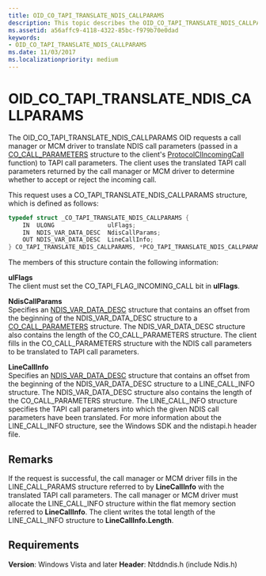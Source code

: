 ```yaml
---
title: OID_CO_TAPI_TRANSLATE_NDIS_CALLPARAMS
description: This topic describes the OID_CO_TAPI_TRANSLATE_NDIS_CALLPARAMS object identifier (OID).
ms.assetid: a56affc9-4118-4322-85bc-f979b70e0dad
keywords:
- OID_CO_TAPI_TRANSLATE_NDIS_CALLPARAMS
ms.date: 11/03/2017
ms.localizationpriority: medium
---
```


# OID_CO_TAPI_TRANSLATE_NDIS_CALLPARAMS

The OID_CO_TAPI_TRANSLATE_NDIS_CALLPARAMS OID requests a call manager or MCM driver to translate NDIS call parameters (passed in a [CO_CALL_PARAMETERS](/previous-versions/windows/hardware/network/ff545384(v=vs.85)) structure to the client's [ProtocolClIncomingCall](/windows-hardware/drivers/ddi/ndis/nc-ndis-protocol_cl_incoming_call) function) to TAPI call parameters. The client uses the translated TAPI call parameters returned by the call manager or MCM driver to determine whether to accept or reject the incoming call.

This request uses a CO_TAPI_TRANSLATE_NDIS_CALLPARAMS structure, which is defined as follows:

```c++
typedef struct _CO_TAPI_TRANSLATE_NDIS_CALLPARAMS {
    IN  ULONG               ulFlags;
    IN  NDIS_VAR_DATA_DESC  NdisCallParams;
    OUT NDIS_VAR_DATA_DESC  LineCallInfo;
} CO_TAPI_TRANSLATE_NDIS_CALLPARAMS, *PCO_TAPI_TRANSLATE_NDIS_CALLPARAMS;
```

The members of this structure contain the following information:

**ulFlags**  
The client must set the CO_TAPI_FLAG_INCOMING_CALL bit in **ulFlags**.

**NdisCallParams**  
Specifies an [NDIS_VAR_DATA_DESC](/previous-versions/windows/hardware/network/ff559020(v=vs.85)) structure that contains an offset from the beginning of the NDIS_VAR_DATA_DESC structure to a [CO_CALL_PARAMETERS](/previous-versions/windows/hardware/network/ff545384(v=vs.85)) structure. The NDIS_VAR_DATA_DESC structure also contains the length of the CO_CALL_PARAMETERS structure. The client fills in the CO_CALL_PARAMETERS structure with the NDIS call parameters to be translated to TAPI call parameters.

**LineCallInfo**  
Specifies an [NDIS_VAR_DATA_DESC](/previous-versions/windows/hardware/network/ff559020(v=vs.85)) structure that contains an offset from the beginning of the NDIS_VAR_DATA_DESC structure to a LINE_CALL_INFO structure. The NDIS_VAR_DATA_DESC structure also contains the length of the CO_CALL_PARAMETERS structure. The LINE_CALL_INFO structure specifies the TAPI call parameters into which the given NDIS call parameters have been translated. For more information about the LINE_CALL_INFO structure, see the Windows SDK and the ndistapi.h header file.

## Remarks

If the request is successful, the call manager or MCM driver fills in the LINE_CALL_PARAMS structure referred to by **LineCallInfo** with the translated TAPI call parameters. The call manager or MCM driver must allocate the LINE_CALL_INFO structure within the flat memory section referred to **LineCallInfo**. The client writes the total length of the LINE_CALL_INFO structure to **LineCallInfo.Length**.

## Requirements

**Version**: Windows Vista and later
**Header**: Ntddndis.h (include Ndis.h)